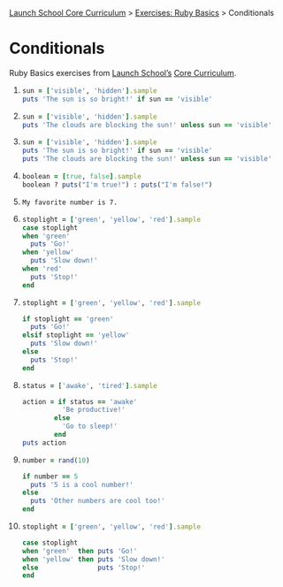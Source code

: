 [Launch School Core Curriculum](/README.md) >
[Exercises: Ruby Basics](/exercises/ruby_basics/ruby_basics_contents.md) >
Conditionals

# Conditionals

Ruby Basics exercises from [Launch School’s](https://launchschool.com) [Core Curriculum](https://launchschool.com/courses).

1.  
    ```ruby
    sun = ['visible', 'hidden'].sample
    puts 'The sun is so bright!' if sun == 'visible'
    ```
2.  
    ```ruby
    sun = ['visible', 'hidden'].sample
    puts 'The clouds are blocking the sun!' unless sun == 'visible'
    ```
3.  
    ```ruby
    sun = ['visible', 'hidden'].sample
    puts 'The sun is so bright!' if sun == 'visible'
    puts 'The clouds are blocking the sun!' unless sun == 'visible'
    ```
4.  
    ```ruby
    boolean = [true, false].sample
    boolean ? puts("I'm true!") : puts("I'm false!")
    ```
5.  
    ```
    My favorite number is 7.
    ```
6.  
    ```ruby
    stoplight = ['green', 'yellow', 'red'].sample
    case stoplight
    when 'green'
      puts 'Go!'
    when 'yellow'
      puts 'Slow down!'
    when 'red'
      puts 'Stop!'
    end
    ```
7.  
    ```ruby
    stoplight = ['green', 'yellow', 'red'].sample

    if stoplight == 'green'
      puts 'Go!'
    elsif stoplight == 'yellow'
      puts 'Slow down!'
    else
      puts 'Stop!'
    end
    ```
8.  
    ```ruby
    status = ['awake', 'tired'].sample

    action = if status == 'awake'
              'Be productive!'
            else
              'Go to sleep!'
            end
    puts action
    ```
9.  
    ```ruby
    number = rand(10)

    if number == 5
      puts '5 is a cool number!'
    else
      puts 'Other numbers are cool too!'
    end
    ```
10. 
    ```ruby
    stoplight = ['green', 'yellow', 'red'].sample

    case stoplight
    when 'green'  then puts 'Go!'
    when 'yellow' then puts 'Slow down!'
    else               puts 'Stop!'
    end
    ```
